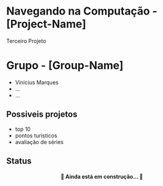# Navegando na Computação - [Project-Name]
Terceiro Projeto

# Grupo - [Group-Name]
* Vinicius Marques
* ...
* ...

## Possiveis projetos
- top 10
- pontos turisticos
- avaliação de séries


## Status
<h4 align="center"> 
	🚧  Ainda está em construção...  🚧
</h4>
